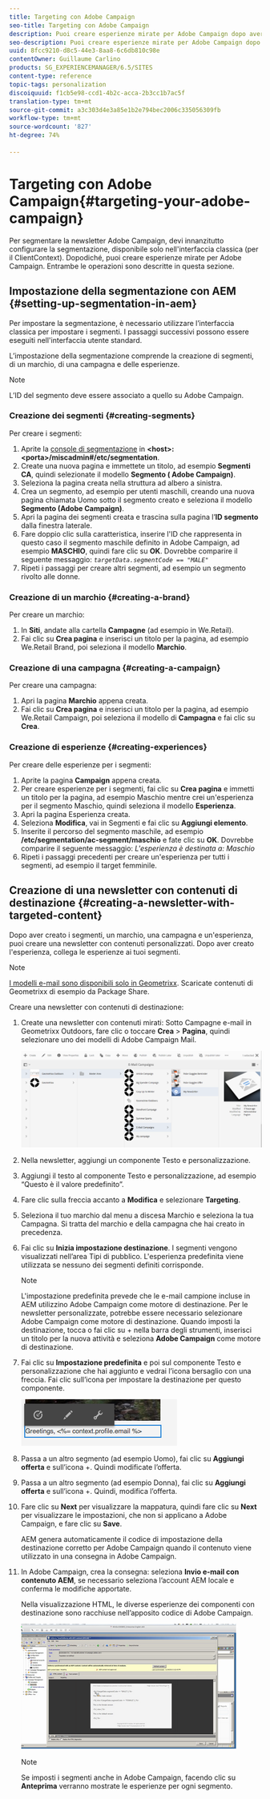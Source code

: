 ```yaml
---
title: Targeting con Adobe Campaign
seo-title: Targeting con Adobe Campaign
description: Puoi creare esperienze mirate per Adobe Campaign dopo aver impostato la segmentazione.
seo-description: Puoi creare esperienze mirate per Adobe Campaign dopo aver impostato la segmentazione.
uuid: 8fcc9210-d8c5-44e3-8aa8-6c6db810c98e
contentOwner: Guillaume Carlino
products: SG_EXPERIENCEMANAGER/6.5/SITES
content-type: reference
topic-tags: personalization
discoiquuid: f1cb5e98-ccd1-4b2c-acca-2b3cc1b7ac5f
translation-type: tm+mt
source-git-commit: a3c303d4e3a85e1b2e794bec2006c335056309fb
workflow-type: tm+mt
source-wordcount: '827'
ht-degree: 74%

---
```



# Targeting con Adobe Campaign{#targeting-your-adobe-campaign}

Per segmentare la newsletter Adobe Campaign, devi innanzitutto configurare la segmentazione, disponibile solo nell&#39;interfaccia classica (per il ClientContext). Dopodiché, puoi creare esperienze mirate per Adobe Campaign. Entrambe le operazioni sono descritte in questa sezione.

## Impostazione della segmentazione con AEM {#setting-up-segmentation-in-aem}

Per impostare la segmentazione, è necessario utilizzare l’interfaccia classica per impostare i segmenti. I passaggi successivi possono essere eseguiti nell&#39;interfaccia utente standard.

L’impostazione della segmentazione comprende la creazione di segmenti, di un marchio, di una campagna e delle esperienze.

>[!NOTE]
>
>L’ID del segmento deve essere associato a quello su Adobe Campaign.

### Creazione dei segmenti {#creating-segments}

Per creare i segmenti:

1. Aprite la [console di segmentazione](Http://localhost:4502/miscadmin#/etc/segmentation) in **&lt;host>:&lt;porta>/miscadmin#/etc/segmentation**.
1. Create una nuova pagina e immettete un titolo, ad esempio **Segmenti CA**, quindi selezionate il modello **Segmento ( Adobe Campaign)**.
1. Seleziona la pagina creata nella struttura ad albero a sinistra.
1. Crea un segmento, ad esempio per utenti maschili, creando una nuova pagina chiamata Uomo sotto il segmento creato e seleziona il modello **Segmento (Adobe Campaign)**.
1. Apri la pagina dei segmenti creata e trascina sulla pagina l’**ID segmento** dalla finestra laterale.
1. Fare doppio clic sulla caratteristica, inserire l&#39;ID che rappresenta in questo caso il segmento maschile definito in  Adobe Campaign, ad esempio **MASCHIO**, quindi fare clic su **OK**. Dovrebbe comparire il seguente messaggio: *`targetData.segmentCode == "MALE"`*
1. Ripeti i passaggi per creare altri segmenti, ad esempio un segmento rivolto alle donne.

### Creazione di un marchio  {#creating-a-brand}

Per creare un marchio:

1. In **Siti**, andate alla cartella **Campagne** (ad esempio in We.Retail).
1. Fai clic su **Crea pagina** e inserisci un titolo per la pagina, ad esempio We.Retail Brand, poi seleziona il modello **Marchio**.

### Creazione di una campagna {#creating-a-campaign}

Per creare una campagna:

1. Apri la pagina **Marchio** appena creata.
1. Fai clic su **Crea pagina** e inserisci un titolo per la pagina, ad esempio We.Retail Campaign, poi seleziona il modello di **Campagna** e fai clic su **Crea**.

### Creazione di esperienze  {#creating-experiences}

Per creare delle esperienze per i segmenti:

1. Aprite la pagina **Campaign** appena creata.
1. Per creare esperienze per i segmenti, fai clic su **Crea pagina** e immetti un titolo per la pagina, ad esempio Maschio mentre crei un&#39;esperienza per il segmento Maschio, quindi seleziona il modello **Esperienza**.
1. Apri la pagina Esperienza creata.
1. Seleziona **Modifica**, vai in Segmenti e fai clic su **Aggiungi elemento**.
1. Inserite il percorso del segmento maschile, ad esempio **/etc/segmentation/ac-segment/maschio** e fate clic su **OK**. Dovrebbe comparire il seguente messaggio: *L&#39;esperienza è destinata a: Maschio*
1. Ripeti i passaggi precedenti per creare un&#39;esperienza per tutti i segmenti, ad esempio il target femminile.

## Creazione di una newsletter con contenuti di destinazione  {#creating-a-newsletter-with-targeted-content}

Dopo aver creato i segmenti, un marchio, una campagna e un&#39;esperienza, puoi creare una newsletter con contenuti personalizzati. Dopo aver creato l&#39;esperienza, collega le esperienze ai tuoi segmenti.

>[!NOTE]
>
>[I modelli e-mail sono disponibili solo in Geometrixx](/help/sites-developing/we-retail.md). Scaricate contenuti di Geometrixx di esempio da Package Share.

Creare una newsletter con contenuti di destinazione:

1. Create una newsletter con contenuti mirati: Sotto Campagne e-mail in Geometrixx Outdoors, fare clic o toccare **Crea** > **Pagina**, quindi selezionare uno dei  modelli di Adobe Campaign Mail.

   ![chlimage_1-188](assets/chlimage_1-188.png)

1. Nella newsletter, aggiungi un componente Testo e personalizzazione.
1. Aggiungi il testo al componente Testo e personalizzazione, ad esempio “Questo è il valore predefinito”.
1. Fare clic sulla freccia accanto a **Modifica** e selezionare **Targeting**.
1. Seleziona il tuo marchio dal menu a discesa Marchio e seleziona la tua Campagna. Si tratta del marchio e della campagna che hai creato in precedenza.
1. Fai clic su **Inizia impostazione destinazione**. I segmenti vengono visualizzati nell’area Tipi di pubblico. L&#39;esperienza predefinita viene utilizzata se nessuno dei segmenti definiti corrisponde.

   >[!NOTE]
   >
   >L&#39;impostazione predefinita prevede che le e-mail campione incluse in AEM utilizzino Adobe Campaign come motore di destinazione. Per le newsletter personalizzate, potrebbe essere necessario selezionare Adobe Campaign come motore di destinazione. Quando imposti la destinazione, tocca o fai clic su + nella barra degli strumenti, inserisci un titolo per la nuova attività e seleziona **Adobe Campaign** come motore di destinazione.

1. Fai clic su **Impostazione predefinita** e poi sul componente Testo e personalizzazione che hai aggiunto e vedrai l’icona bersaglio con una freccia. Fai clic sull’icona per impostare la destinazione per questo componente.

   ![chlimage_1-189](assets/chlimage_1-189.png)

1. Passa a un altro segmento (ad esempio Uomo), fai clic su **Aggiungi offerta** e sull’icona +. Quindi modificate l’offerta.
1. Passa a un altro segmento (ad esempio Donna), fai clic su **Aggiungi offerta** e sull’icona +. Quindi, modifica l’offerta.
1. Fare clic su **Next** per visualizzare la mappatura, quindi fare clic su **Next** per visualizzare le impostazioni, che non si applicano a  Adobe Campaign, e fare clic su **Save**.

   AEM genera automaticamente il codice di impostazione della destinazione corretto per Adobe Campaign quando il contenuto viene utilizzato in una consegna in Adobe Campaign.

1. In Adobe Campaign, crea la consegna: seleziona **Invio e-mail con contenuto AEM**, se necessario seleziona l’account AEM locale e conferma le modifiche apportate.

   Nella visualizzazione HTML, le diverse esperienze dei componenti con destinazione sono racchiuse nell’apposito codice di Adobe Campaign.

   ![chlimage_1-190](assets/chlimage_1-190.png)

   >[!NOTE]
   >
   >Se imposti i segmenti anche in Adobe Campaign, facendo clic su **Anteprima** verranno mostrate le esperienze per ogni segmento.

